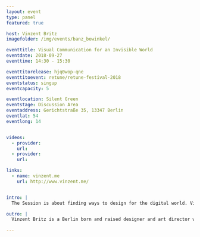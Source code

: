 ```yaml
---
layout: event
type: panel
featured: true

host: Vinzent Britz
imagefolder: /img/events/banz_bowinkel/

eventtitle: Visual Communication for an Invisible World
eventdate: 2018-09-27
eventtime: 14:30 - 15:30

eventtitorelease: hjq0wop-qne
eventtitoevent: retune/retune-festival-2018
eventstatus: singup
eventcapacity: 5

eventlocation: Silent Green
eventstage: Discussion Area
eventaddress: Gerichtstraße 35, 13347 Berlin
eventlat: 54
eventlong: 14


videos:
  - provider:
    url:
  - provider:
    url:

links:
  - name: vinzent.me
    url: http://www.vinzent.me/


intro: |
  The Session is about finding ways to design for the digital world. Visualising things that are invisible (e.g. code) will become more and more a task designers have to tackle. What does a blockchain look like? How to visualise the "smartness" of a device or technology? Will AI and "machine learning" change the design of the future? A panel discussion about possible strategies and ideas from the fields of coding, design and semiotics. 

outro: |
  Vinzent Britz is a Berlin born and raised designer and art director working in several fields such as animation, installations and classical design. At UdK Berlin, he lectures a motion design class. Besides freelancing as art director he runs the design collective Selam X.

---
```

